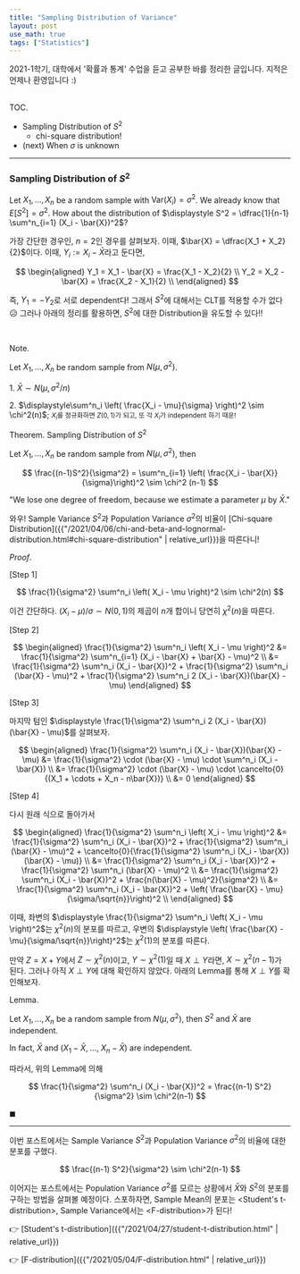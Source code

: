 ```yaml
---
title: "Sampling Distribution of Variance"
layout: post
use_math: true
tags: ["Statistics"]
---
```



2021-1학기, 대학에서 '확률과 통계' 수업을 듣고 공부한 바를 정리한 글입니다. 지적은 언제나 환영입니다 :)

<br><span class="statement-title">TOC.</span><br>

- Sampling Distribution of $S^2$
  - chi-square distribution!
- (next) When $\sigma$ is unknown


<hr/>

### Sampling Distribution of $S^2$

Let $X_1, \dots, X_n$ be a random sample with $\text{Var}(X_i) = \sigma^2$. We already know that $E[S^2] = \sigma^2$. How about the distribution of $\displaystyle S^2 = \dfrac{1}{n-1} \sum^n_{i=1} (X_i - \bar{X})^2$?

가장 간단한 경우인, $n=2$인 경우를 살펴보자. 이때, $\bar{X} = \dfrac{X_1 + X_2}{2}$이다. 이때, $Y_i := X_i - \bar{X}$라고 둔다면,

$$
\begin{aligned}
    Y_1 = X_1 - \bar{X} = \frac{X_1 - X_2}{2} \\
    Y_2 = X_2 - \bar{X} = \frac{X_2 - X_1}{2} \\
\end{aligned}
$$

즉, $Y_1 = - Y_2$로 서로 dependent다! 그래서 $S^2$에 대해서는 CLT를 적용할 수가 없다 😥 그러나 아래의 정리를 활용하면, $S^2$에 대한 Distribution을 유도할 수 있다!!

<br/>

<span class="statement-title">Note.</span><br>

Let $X_1, \dots, X_n$ be random sample from $N(\mu, \sigma^2)$.

1\. $\bar{X} \sim N\left( \mu, \sigma^2/n\right)$

2\. $\displaystyle\sum^n_i \left( \frac{X_i - \mu}{\sigma} \right)^2 \sim \chi^2(n)$; <small>$X_i$를 정규화하면 $Z(0, 1)$가 되고, 또 각 $X_i$가 independent 하기 때문!</small>

<div class="theorem" markdown="1">


<span class="statement-title">Theorem.</span> Sampling Distribution of $S^2$<br>

Let $X_1, \dots, X_n$ be random sample from $N(\mu, \sigma^2)$, then

$$
\frac{(n-1)S^2}{\sigma^2} = \sum^n_{i=1} \left( \frac{X_i - \bar{X}}{\sigma}\right)^2 \sim \chi^2 (n-1)
$$

"We lose one degree of freedom, because we estimate a parameter $\mu$ by $\bar{X}$."

</div>

와우! Sample Variance $S^2$과 Population Variance $\sigma^2$의 비율이 [Chi-square Distribution]({{"/2021/04/06/chi-and-beta-and-lognormal-distribution.html#chi-square-distribution" | relative_url}})을 따른다니! 

<div class="math-statement" markdown="1">

<span class="statement-title">*Proof*.</span><br>

[Step 1]

$$
\frac{1}{\sigma^2} \sum^n_i \left( X_i - \mu \right)^2 \sim \chi^2(n)
$$

이건 간단하다. $(X_i - \mu) / \sigma \sim N(0, 1)$의 제곱이 $n$개 합이니 당연히 $\chi^2(n)$을 따른다.


[Step 2]

$$
\begin{aligned}
\frac{1}{\sigma^2} \sum^n_i \left( X_i - \mu \right)^2 &= \frac{1}{\sigma^2} \sum^n_{i=1} (X_i - \bar{X} + \bar{X} - \mu)^2 \\
&= \frac{1}{\sigma^2} \sum^n_i (X_i - \bar{X})^2 + \frac{1}{\sigma^2} \sum^n_i (\bar{X} - \mu)^2 + \frac{1}{\sigma^2} \sum^n_i 2 (X_i - \bar{X})(\bar{X} - \mu)
\end{aligned}
$$

[Step 3]

마지막 텀인 $\displaystyle \frac{1}{\sigma^2} \sum^n_i 2 (X_i - \bar{X})(\bar{X} - \mu)$를 살펴보자.

$$
\begin{aligned}
\frac{1}{\sigma^2} \sum^n_i (X_i - \bar{X})(\bar{X} - \mu) &= \frac{1}{\sigma^2} \cdot (\bar{X} - \mu) \cdot \sum^n_i (X_i - \bar{X}) \\
&= \frac{1}{\sigma^2} \cdot (\bar{X} - \mu) \cdot \cancelto{0}{(X_1 + \cdots + X_n - n\bar{X})} \\
&= 0
\end{aligned}
$$

[Step 4]

다시 원래 식으로 돌아가서

$$
\begin{aligned}
\frac{1}{\sigma^2} \sum^n_i \left( X_i - \mu \right)^2 
&= \frac{1}{\sigma^2} \sum^n_i (X_i - \bar{X})^2 + \frac{1}{\sigma^2} \sum^n_i (\bar{X} - \mu)^2 + \cancelto{0}{\frac{1}{\sigma^2} \sum^n_i (X_i - \bar{X})(\bar{X} - \mu)} \\
&= \frac{1}{\sigma^2} \sum^n_i (X_i - \bar{X})^2 + \frac{1}{\sigma^2} \sum^n_i (\bar{X} - \mu)^2 \\
&= \frac{1}{\sigma^2} \sum^n_i (X_i - \bar{X})^2 + \frac{n(\bar{X} - \mu)^2}{\sigma^2} \\
&= \frac{1}{\sigma^2} \sum^n_i (X_i - \bar{X})^2 + \left( \frac{\bar{X} - \mu}{\sigma/\sqrt{n}}\right)^2 \\
\end{aligned}
$$

이때, 좌변의 $\displaystyle \frac{1}{\sigma^2} \sum^n_i \left( X_i - \mu \right)^2$는 $\chi^2(n)$의 분포를 따르고, 우변의 $\displaystyle \left( \frac{\bar{X} - \mu}{\sigma/\sqrt{n}}\right)^2$는 $\chi^2(1)$의 분포를 따른다.

만약 $Z = X + Y$에서 $Z \sim \chi^2(n)$이고, $Y \sim \chi^2(1)$일 때 $X \perp Y$라면, $X \sim \chi^2(n-1)$가 된다. 그러나 아직 $X \perp Y$에 대해 확인하지 않았다. 아래의 Lemma를 통해 $X \perp Y$를 확인해보자.

<div class="statement" markdown="1">

<span class="statement-title">Lemma.</span><br>

Let $X_1, \dots, X_n$ be a random sample from $N(\mu, \sigma^2)$, then $S^2$ and $\bar{X}$ are independent.

In fact, $\bar{X}$ and $(X_1 - \bar{X}, \; \dots, \; X_n - \bar{X})$ are independent.

</div>

따라서, 위의 Lemma에 의해 

$$
\frac{1}{\sigma^2} \sum^n_i (X_i - \bar{X})^2  = \frac{(n-1) S^2}{\sigma^2} \sim \chi^2(n-1)
$$

$\blacksquare$

</div>

<hr/>

이번 포스트에서는 Sample Variance $S^2$과 Population Variance $\sigma^2$의 비율에 대한 분포를 구했다. 

$$
\frac{(n-1) S^2}{\sigma^2} \sim \chi^2(n-1)
$$

이어지는 포스트에서는 Population Variance $\sigma^2$를 모르는 상황에서 $\bar{X}$와 $S^2$의 분포를 구하는 방법을 살펴볼 예정이다. 스포하자면, Sample Mean의 분포는 \<Student's t-distribution\>, Sample Variance에서는 \<F-distribution\>가 된다!

👉 [Student's t-distribution]({{"/2021/04/27/student-t-distribution.html" | relative_url}})

👉 [F-distribution]({{"/2021/05/04/F-distribution.html" | relative_url}})


